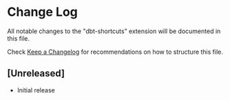 # Change Log

All notable changes to the "dbt-shortcuts" extension will be documented in this file.

Check [Keep a Changelog](http://keepachangelog.com/) for recommendations on how to structure this file.

## [Unreleased]

- Initial release